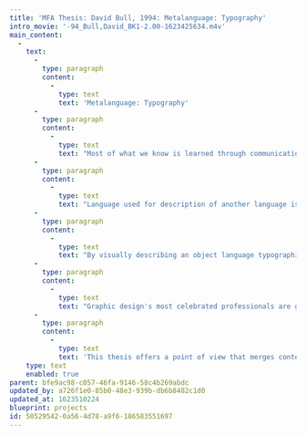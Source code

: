 ```yaml
---
title: 'MFA Thesis: David Bull, 1994: Metalanguage: Typography'
intro_movie: '-94_Bull,David_BK1-2.00-1623425634.m4v'
main_content:
  -
    text:
      -
        type: paragraph
        content:
          -
            type: text
            text: 'Metalanguage: Typography'
      -
        type: paragraph
        content:
          -
            type: text
            text: "Most of what we know is learned through communication. What language is used to structure that communication or its context has powerful implications for what meaning is conveyed.\t"
      -
        type: paragraph
        content:
          -
            type: text
            text: "Language used for description of another language is referred to by communication and language theorists as metalanguage. Object language is that language that is the phenomena of the communication itself.\t"
      -
        type: paragraph
        content:
          -
            type: text
            text: "By visually describing an object language typographically, designers impose a typographic metalanguage on the observed object language of that being communicated. This cloaking of the object language in a typographic metalanguage becomes the first perceived expression. In formulating a typographic metalanguage, designers may allow for the typography to grow out of the object language with the intended audience in mind, or be influenced by trends or dogmas.\t"
      -
        type: paragraph
        content:
          -
            type: text
            text: "Graphic design's most celebrated professionals are guilty of applying one visual language to everything. This approach disregards the intended audience and becomes a therapeutic exercise for the designer to impose stylistic mannerisms. These stylistic mannerisms, in turn, become a matter of the audience being stylistically literate.\t"
      -
        type: paragraph
        content:
          -
            type: text
            text: 'This thesis offers a point of view that merges content of a message with its visual form in an effort to communicate an idea clearly. The meta approach to typography aids in directing the form through the object language in a manner that attempts to make possibilities aware to the designer without leading to serendipitous temptations. It becomes an umbrella under which the designer is kept aware of the path taken with the user as the primary focus.'
    type: text
    enabled: true
parent: bfe9ac98-c057-46fa-9146-58c4b269abdc
updated_by: a726f1e0-85b0-48e3-939b-db6b8482c1d0
updated_at: 1623510224
blueprint: projects
id: 50529542-0a56-4d78-a9f6-186583551697
---
```

